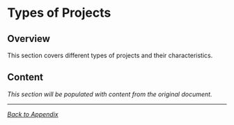# Types of Projects

## Overview

This section covers different types of projects and their characteristics.

## Content

*This section will be populated with content from the original document.*

---

*[Back to Appendix](../index.md)*
